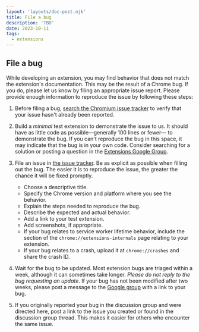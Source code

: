 ```yaml
---
layout: 'layouts/doc-post.njk'
title: File a bug
description: 'TBD'
date: 2023-10-11
tags:
  - extensions
---
```


## File a bug

While developing an extension, you may find behavior that does not match the extension's documentation. This may be the result of a Chrome bug. If you do, please let us know by filing an appropriate issue report. Please provide enough information to reproduce the issue by following these steps:

1.  Before filing a bug, [search the Chromium issue tracker](/docs/extensions/support-feedback/find-a-bug) to verify that your issue hasn't already been reported.
1.  Build a *minimal* test extension to demonstrate the issue to us. It should have as little code as possible—generally 100 lines or fewer— to demonstrate the bug. If you can't reproduce the bug in this space, it may indicate that the bug is in your own code. Consider searching for a solution or posting a question in the [Extensions Google Group](https://groups.google.com/a/chromium.org/group/chromium-extensions/topics).
1.  File an issue in [the issue tracker](https://crbug.com). Be as explicit as possible when filling out the bug. The easier it is to reproduce the issue, the greater the chance it will be fixed promptly.
    -   Choose a descriptive title.
    -   Specify the Chrome version and platform where you see the behavior.
    -   Explain the steps needed to reproduce the bug.
    -   Describe the expected and actual behavior.
    -   Add a link to your test extension.
    -   Add screenshots, if appropriate.
    -   If your bug relates to service worker lifetime behavior, include the section of the `chrome://extensions-internals` page relating to your extension.
    -   If your bug relates to a crash, upload it at `chrome://crashes` and share the crash ID.

1.  Wait for the bug to be updated. Most extension bugs are triaged within a week, although it can sometimes take longer. *Please do not reply to the bug requesting an update*. If your bug has not been modified after two weeks, please post a message to the [Google group](https://groups.google.com/a/chromium.org/group/chromium-extensions/topics) with a link to your bug.
1.  If you originally reported your bug in the discussion group and were directed here, post a link to the issue you created or found in the discussion group thread. This makes it easier for others who encounter the same issue.